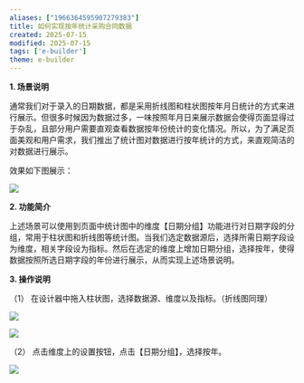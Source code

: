 ```yaml
---
aliases: ["1966364595907279383"]
title: 如何实现按年统计采购合同数据
created: 2025-07-15
modified: 2025-07-15
tags: ['e-builder']
theme: e-builder
---
```


**1. 场景说明**

通常我们对于录入的日期数据，都是采用折线图和柱状图按年月日统计的方式来进行展示。但很多时候因为数据过多，一味按照年月日来展示数据会使得页面显得过于杂乱，且部分用户需要直观查看数据按年份统计的变化情况。所以，为了满足页面美观和用户需求，我们推出了统计图对数据进行按年统计的方式，来直观简洁的对数据进行展示。

效果如下图展示：

![](https://myhelpdoc.oss-cn-heyuan.aliyuncs.com/mdimages/816e73f5e2401e838391018bd7081c4b.jpg)

**2. 功能简介**

上述场景可以使用到页面中统计图中的维度【日期分组】功能进行对日期字段的分组，常用于柱状图和折线图等统计图。当我们选定数据源后，选择所需日期字段设为维度，相关字段设为指标。然后在选定的维度上增加日期分组，选择按年，使得数据按照所选日期字段的年份进行展示，从而实现上述场景说明。

**3. 操作说明**

（1） 在设计器中拖入柱状图，选择数据源、维度以及指标。（折线图同理）

![](https://myhelpdoc.oss-cn-heyuan.aliyuncs.com/mdimages/c93241512596f1371a1919eaff0a4265.jpg)

![](https://myhelpdoc.oss-cn-heyuan.aliyuncs.com/mdimages/6a3db54a1e26b41919c22503a35b2ba0.jpg)

（2） 点击维度上的设置按钮，点击【日期分组】，选择按年。

![](https://myhelpdoc.oss-cn-heyuan.aliyuncs.com/mdimages/4ff2db229f0ad31766bedf3644c79744.jpg)

